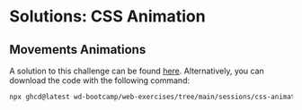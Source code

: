 # Solutions: CSS Animation

## Movements Animations

A solution to this challenge can be found [here](https://github.com/wd-bootcamp/web-exercises/tree/main/sessions/css-animations/movements_solution). Alternatively, you can download the code with the following command:

```bash
npx ghcd@latest wd-bootcamp/web-exercises/tree/main/sessions/css-animations/movements_solution
```
